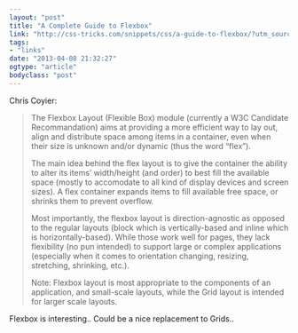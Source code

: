 ```yaml
---
layout: "post"
title: "A Complete Guide to Flexbox"
link: "http://css-tricks.com/snippets/css/a-guide-to-flexbox/?utm_source=dlvr.it&utm_medium=facebook"
tags: 
- "links"
date: "2013-04-08 21:32:27"
ogtype: "article"
bodyclass: "post"
---
```


Chris Coyier:

> The Flexbox Layout (Flexible Box) module (currently a W3C Candidate Recommandation) aims at providing a more efficient way to lay out, align and distribute space among items in a container, even when their size is unknown and/or dynamic (thus the word “flex”).
> 
> The main idea behind the flex layout is to give the container the ability to alter its items’ width/height (and order) to best fill the available space (mostly to accomodate to all kind of display devices and screen sizes). A flex container expands items to fill available free space, or shrinks them to prevent overflow.
> 
> Most importantly, the flexbox layout is direction-agnostic as opposed to the regular layouts (block which is vertically-based and inline which is horizontally-based). While those work well for pages, they lack flexibility (no pun intended) to support large or complex applications (especially when it comes to orientation changing, resizing, stretching, shrinking, etc.).
> 
> Note: Flexbox layout is most appropriate to the components of an application, and small-scale layouts, while the Grid layout is intended for larger scale layouts.

Flexbox is interesting.. Could be a nice replacement to Grids..